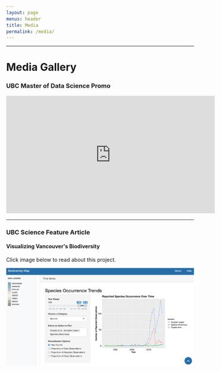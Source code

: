 ```yaml
---
layout: page
menus: header
title: Media
permalink: /media/
---
```


<hr />
<h1 class="text-center"> Media Gallery </h1>

<h3>UBC Master of Data Science Promo</h3>

<iframe width="560" height="315" src="https://www.youtube.com/embed/uujPOt9R2fw" frameborder="0" allow="accelerometer; autoplay; clipboard-write; encrypted-media; gyroscope; picture-in-picture" allowfullscreen></iframe>
<hr />

<h3>UBC Science Feature Article</h3>
<h4>Visualizing Vancouver's Biodiversity</h4>
<p>Click image below to read about this project. </p>
<a href="https://medium.com/ubcscience/visualizing-vancouvers-biodiversity-127ca0bb9a45">
<img src="/assets/img/dssg_timeseries.png" class="img-fluid">
</a>
